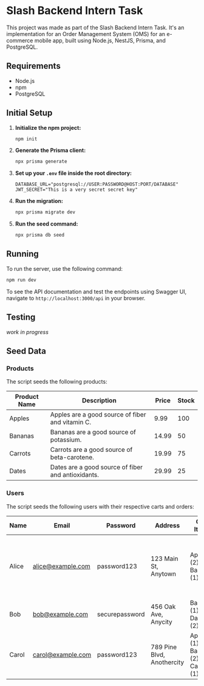 # Slash Backend Intern Task

This project was made as part of the Slash Backend Intern Task. It's an implementation for an Order Management System (OMS) for an e-commerce mobile app, built using Node.js, NestJS, Prisma, and PostgreSQL.

## Requirements

- Node.js
- npm
- PostgreSQL

## Initial Setup

1. **Initialize the npm project:**
    ```bash
    npm init
    ```

2. **Generate the Prisma client:**
    ```bash
    npx prisma generate
    ```

3. **Set up your `.env` file inside the root directory:**
    ```env
    DATABASE_URL="postgresql://USER:PASSWORD@HOST:PORT/DATABASE"
    JWT_SECRET="This is a very secret secret key"
    ```

4. **Run the migration:**
    ```bash
    npx prisma migrate dev
    ```

5. **Run the seed command:**
    ```bash
    npx prisma db seed
    ```

## Running

To run the server, use the following command:

```bash 
npm run dev
```

To see the API documentation and test the endpoints using Swagger UI, navigate to `http://localhost:3000/api` in your browser.

## Testing

*work in progress*

## Seed Data

### Products

The script seeds the following products:

| Product Name | Description                                      | Price | Stock |
|--------------|--------------------------------------------------|-------|-------|
| Apples       | Apples are a good source of fiber and vitamin C. | 9.99  | 100   |
| Bananas      | Bananas are a good source of potassium.          | 14.99 | 50    |
| Carrots      | Carrots are a good source of beta-carotene.      | 19.99 | 75    |
| Dates        | Dates are a good source of fiber and antioxidants.| 29.99 | 25    |

### Users

The script seeds the following users with their respective carts and orders:

| Name  | Email              | Password      | Address                  | Cart Items                                          | Orders                                            |
|-------|--------------------|---------------|--------------------------|-----------------------------------------------------|--------------------------------------------------|
| Alice | alice@example.com  | password123   | 123 Main St, Anytown     | Apples (2), Bananas (1)                             | Order 1: Apples (2) - Completed, Order 2: Bananas (1) - Shipped |
| Bob   | bob@example.com    | securepassword| 456 Oak Ave, Anycity     | Bananas (1), Dates (2)                              | Order 1: Dates (1) - Pending                      |
| Carol | carol@example.com  | password123   | 789 Pine Blvd, Anothercity| Apples (1), Bananas (2), Carrots (1)                | None                                               |
